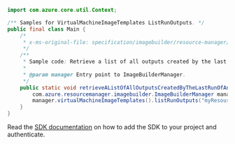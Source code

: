 ```java
import com.azure.core.util.Context;

/** Samples for VirtualMachineImageTemplates ListRunOutputs. */
public final class Main {
    /*
     * x-ms-original-file: specification/imagebuilder/resource-manager/Microsoft.VirtualMachineImages/stable/2022-02-14/examples/ListRunOutputs.json
     */
    /**
     * Sample code: Retrieve a list of all outputs created by the last run of an Image Template.
     *
     * @param manager Entry point to ImageBuilderManager.
     */
    public static void retrieveAListOfAllOutputsCreatedByTheLastRunOfAnImageTemplate(
        com.azure.resourcemanager.imagebuilder.ImageBuilderManager manager) {
        manager.virtualMachineImageTemplates().listRunOutputs("myResourceGroup", "myImageTemplate", Context.NONE);
    }
}
```

Read the [SDK documentation](https://github.com/Azure/azure-sdk-for-java/blob/azure-resourcemanager-imagebuilder_1.0.0-beta.3/sdk/imagebuilder/azure-resourcemanager-imagebuilder/README.md) on how to add the SDK to your project and authenticate.
